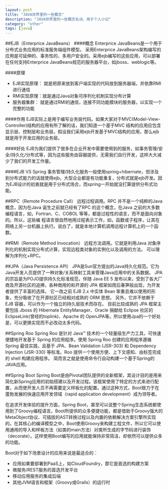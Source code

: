 ```yaml
---
layout: post
title: "JAVA世界里的一些概念"
description: "JAVA世界里的一些概念名词，用于个人小记"
category: "other"
tags: [java]
---
```


##EJB（Enterprice JavaBeans）
####概念
Enterprice JavaBeans是一个用于分布式业务应用的标准服务端组件模型。
采用Enterprice JavaBeans架构编写的应用是可延伸的、事务性的、多用户安全的。采用ejb编写的这些应用，可以部署在任何支持Enterprice JavaBeans规范的服务器平台，如jboss、weblogic等。

####原理
- EJB实现原理： 就是把原来放到客户端实现的代码放到服务器端，并依靠RMI进行通信
- RMI实现原理：就是通过Java对象可序列化机制实现分布计算
- 服务器集群： 就是通过RMI的通信，连接不同功能模块的服务器，以实现一个完整的功能

####作用
EJB实际上是用于编写业务层代码。如果大家对于MVC(Model-View-Controller)结构的应用有所了解的话，我们知道一个基于MVC 结构的应用应包含显示层、控制层和业务层，假设我们采用ejb开发基于MVC结构的应用，那么ejb就是用于开发应用的业务层。

####好处
EJB为我们提供了很多在企业开发中需要使用到的服务，如事务管理/安全/持久化/分布式等，因为这些服务由容器提供，无需我们自行开发，这样大大减少了我们的开发工作量。

####EJB VS Spring
事务管理/持久化服务一般使用spring+hibernate，但涉及到分布式能力的话就使用ejb。大型企业都是有功能重复，分布式就是ejb开发。因为EJB设计的初衷就是用于分布式场合，而spring一开始就没打算提供分布式功能。

##RPC（Remote Procedure Call）
远程过程调用。RPC 并不是一个纯粹的Java 概念，因为在Java 诞生之前就已经有了RPC 的这个概念，在Java 之前的大多数编程语言，如，Fortran、C、COBOL 等等，都是过程性的语言，而不是面向对象的。所以，这些编
程语言很自然地用过程表示工作，如，函数或子程序，让其在网络上另一台机器上执行。说白了，就是本地计算机调用远程计算机上的一个函数。

##RMI（Remote Method Invocation）
远程方法调用。它就是利用Java 对象序列化的机制实现分布式计算，实现远程类对象的实例化以及调用的方法。
可以理解为序列化+RPC。

##JPA（Java Persistence API）
JPA是Sun官方提出的Java持久化规范。它为Java开发人员提供了一种对象/关系映射工具来管理Java应用中的关系数据。
JPA的宗旨是为POJO提供持久化标准规范，伴随 Java EE 5 发布以来，受到了各大厂商及开源社区的追捧，各种商用的和开源的 JPA 框架如雨后春笋般出现，为开发者提供了丰富的选择。
它一改之前 EJB 2.x 中实体 Bean 笨重且难以使用的形象，充分吸收了在开源社区已经相对成熟的 ORM 思想。
另外，它并不依赖于 EJB 容器，可以作为一个独立的持久层技术而存在。
目前比较成熟的 JPA 框架主要包括 Jboss 的 Hibernate EntityManager、Oracle 捐献给 Eclipse 社区的 EclipseLink(曾经的toplink)、Apache 的 OpenJPA等。所以使用Jpa的一个好处是，可以更换实现而不必改动太多代码。

##Spring Roo
Spring Roo 是针对 Java™ 技术的一个轻量级生产力工具，可快速便捷地开发基于 Spring 的应用程序。使用 Spring Roo 创建的应用程序遵循 Spring 最佳实践，且基于 JPA、Bean Validation (JSR-303) 和 Dependency Injection (JSR-330) 等标准。Roo 提供一个使用方便、上下文感知、由标签完成的 shell 构建应用程序。
简而言之就是使用命令行自动构建一个基于Spring的JAVA应用。

##Spring Boot
Spring Boot是由Pivotal团队提供的全新框架，其设计目的是用来简化新Spring应用的初始搭建以及开发过程。该框架使用了特定的方式来进行配置，从而使开发人员不再需要定义样板化的配置。通过这种方式，Boot致力于在蓬勃发展的快速应用开发领域（rapid application development）成为领导者。

在追求开发体验的提升方面，Spring Boot，甚至可以说整个Spring生态系统都使用到了Groovy编程语言。Boot所提供的众多便捷功能，都是借助于Groovy强大的MetaObject协议、可插拔的AST转换过程以及内置的依赖解决方案引擎所实现的。在其核心的编译模型之中，Boot使用Groovy来构建工程文件，所以它可以使用通用的导入和样板方法（如类的main方法）对类所生成的字节码进行装饰（decorate）。这样使用Boot编写的应用就能保持非常简洁，却依然可以提供众多的功能。

Boot对于如下场景设计的应用来说是最适合的：
- 应用如果要部署到PaaS上，如CloudFoundry，那它是首选的构建方案
- 微服务/REST服务的首选开发平台
- 移动应用服务的集成后端
- 其他JVM语言和框架（Groovy或Grails）的运行时
